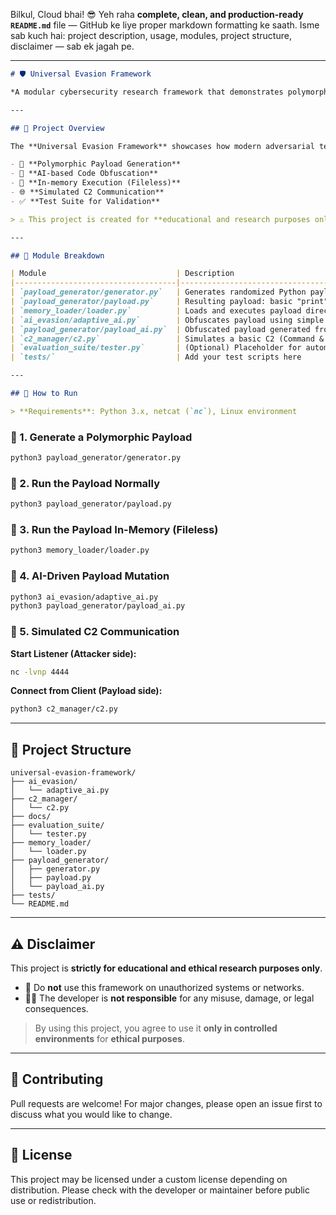 Bilkul, Cloud bhai! 😎
Yeh raha **complete, clean, and production-ready `README.md`** file — GitHub ke liye proper markdown formatting ke saath. Isme sab kuch hai: project description, usage, modules, project structure, disclaimer — sab ek jagah pe.

---

````markdown
# 🛡️ Universal Evasion Framework

*A modular cybersecurity research framework that demonstrates polymorphic payload generation, fileless execution, AI-driven evasion, and dynamic C2 communication — designed for ethical use in controlled environments.*

---

## 🧠 Project Overview

The **Universal Evasion Framework** showcases how modern adversarial techniques can bypass static detection using:

- 🔄 **Polymorphic Payload Generation**
- 🧠 **AI-based Code Obfuscation**
- 🧬 **In-memory Execution (Fileless)**
- 🌐 **Simulated C2 Communication**
- ✅ **Test Suite for Validation**

> ⚠️ This project is created for **educational and research purposes only**, especially for those exploring **EDR/AV evasion** techniques in **ethical hacking** and **red teaming** labs.

---

## 🧩 Module Breakdown

| Module                             | Description                                                        |
|------------------------------------|--------------------------------------------------------------------|
| `payload_generator/generator.py`   | Generates randomized Python payloads with unique signatures        |
| `payload_generator/payload.py`     | Resulting payload: basic "print" with randomized string            |
| `memory_loader/loader.py`          | Loads and executes payload directly from memory (fileless-style)   |
| `ai_evasion/adaptive_ai.py`        | Obfuscates payload using simple AI-driven transformation           |
| `payload_generator/payload_ai.py`  | Obfuscated payload generated from `adaptive_ai.py`                 |
| `c2_manager/c2.py`                 | Simulates a basic C2 (Command & Control) connection using sockets  |
| `evaluation_suite/tester.py`       | (Optional) Placeholder for automated detection bypass testing      |
| `tests/`                           | Add your test scripts here                                         |

---

## 🚀 How to Run

> **Requirements**: Python 3.x, netcat (`nc`), Linux environment

````
### 🔹 1. Generate a Polymorphic Payload
```bash
python3 payload_generator/generator.py
````

### 🔹 2. Run the Payload Normally

```bash
python3 payload_generator/payload.py
```

### 🔹 3. Run the Payload In-Memory (Fileless)

```bash
python3 memory_loader/loader.py
```

### 🔹 4. AI-Driven Payload Mutation

```bash
python3 ai_evasion/adaptive_ai.py
python3 payload_generator/payload_ai.py
```

### 🔹 5. Simulated C2 Communication

**Start Listener (Attacker side):**

```bash
nc -lvnp 4444
```

**Connect from Client (Payload side):**

```bash
python3 c2_manager/c2.py
```

---

## 📁 Project Structure

```
universal-evasion-framework/
├── ai_evasion/
│   └── adaptive_ai.py
├── c2_manager/
│   └── c2.py
├── docs/
├── evaluation_suite/
│   └── tester.py
├── memory_loader/
│   └── loader.py
├── payload_generator/
│   ├── generator.py
│   ├── payload.py
│   └── payload_ai.py
├── tests/
└── README.md
```

---

## ⚠️ Disclaimer

This project is **strictly for educational and ethical research purposes only**.

* 🚫 Do **not** use this framework on unauthorized systems or networks.
* 👨‍💻 The developer is **not responsible** for any misuse, damage, or legal consequences.

> By using this project, you agree to use it **only in controlled environments** for **ethical purposes**.

---

## 🙌 Contributing

Pull requests are welcome! For major changes, please open an issue first to discuss what you would like to change.

---

## 📄 License

This project may be licensed under a custom license depending on distribution.
Please check with the developer or maintainer before public use or redistribution.


